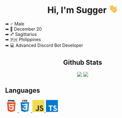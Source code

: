 <div align="center">
<h1> Hi, I'm Sugger <img src="https://github.com/ABSphreak/ABSphreak/blob/master/gifs/Hi.gif" width="30px"></h1>
</div>

➡ ♂️ Male <br>
➡ 🎂 December 20 <br>
➡ ♐ Sagittarius <br>
➡ 🇵🇭 Philippines <br>
➡ 💻 Advanced Discord Bot Developer


<h2 align="center">Github Stats</h2>
<div align="center">
<img src="https://github-readme-stats.vercel.app/api?username=sugger25e&show_icons=true&theme=tokyonight&border_radius=12&hide=issues">
<img src="https://github-readme-stats.vercel.app/api/top-langs/?username=sugger25e&theme=tokyonight">
</div> 


<h2>Languages</h2>
<a href="https://www.w3.org/html/" target="_blank"> <img src="https://raw.githubusercontent.com/devicons/devicon/master/icons/html5/html5-original-wordmark.svg" alt="html5" width="40" height="40"/> </a><a href="https://www.w3.org/css/" target="_blank"> <img src="https://raw.githubusercontent.com/devicons/devicon/master/icons/css3/css3-original-wordmark.svg" alt="css3" width="40" height="40"/> </a> <a href="https://developer.mozilla.org/en-US/docs/Web/JavaScript" target="_blank"> <img src="https://raw.githubusercontent.com/devicons/devicon/master/icons/javascript/javascript-original.svg" alt="javascript" width="40" height="40"/> </a> 
<a href="https://www.typescriptlang.org/" target="_blank"> <img src="https://raw.githubusercontent.com/devicons/devicon/master/icons/typescript/typescript-original.svg" alt="typrscript" width="40" height="40"/> </a> 
